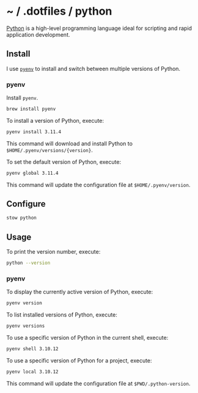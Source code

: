 # ~ / .dotfiles / python

[Python](https://www.python.org/) is a high-level programming language ideal for
scripting and rapid application development.

## Install

I use [`pyenv`](https://github.com/pyenv/pyenv) to install and switch between
multiple versions of Python.

### pyenv

Install `pyenv`.

```sh
brew install pyenv
```

To install a version of Python, execute:

```sh
pyenv install 3.11.4
```

This command will download and install Python to `$HOME/.pyenv/versions/{version}`.

To set the default version of Python, execute:

```sh
pyenv global 3.11.4
```

This command will update the configuration file at `$HOME/.pyenv/version`.

## Configure

```sh
stow python
```

## Usage

To print the version number, execute:

```sh
python --version
```

### pyenv

To display the currently active version of Python, execute:

```sh
pyenv version
```

To list installed versions of Python, execute:

```sh
pyenv versions
```

To use a specific version of Python in the current shell, execute:

```sh
pyenv shell 3.10.12
```

To use a specific version of Python for a project, execute:

```sh
pyenv local 3.10.12
```

This command will update the configuration file at `$PWD/.python-version`.
